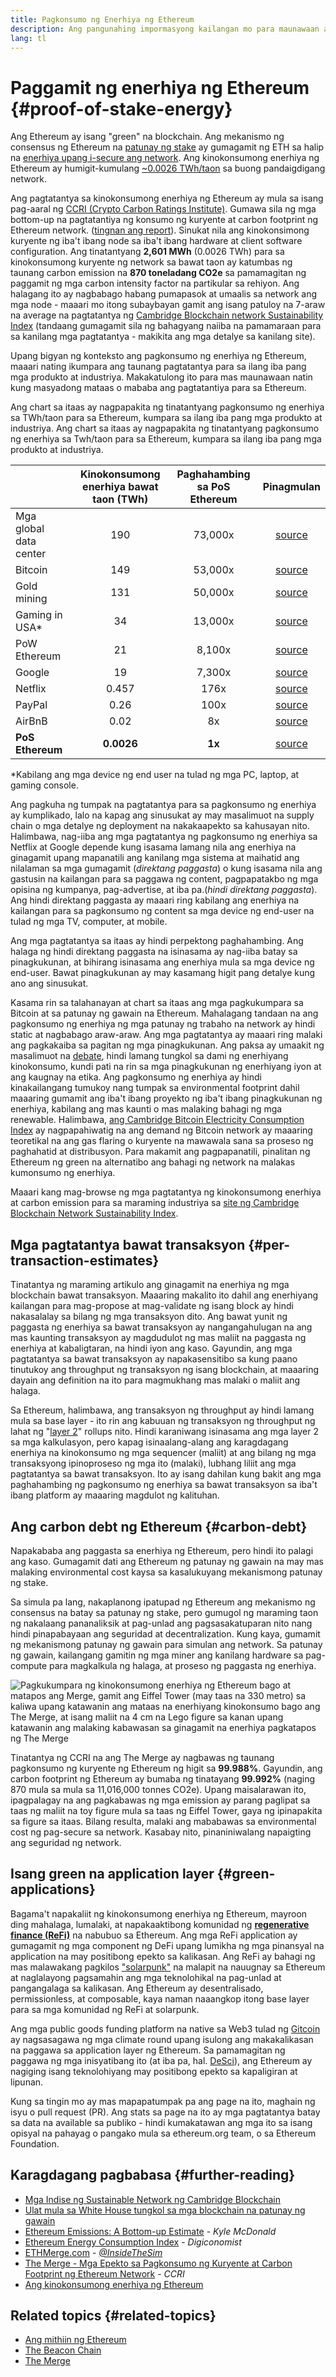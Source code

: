 ```yaml
---
title: Pagkonsumo ng Enerhiya ng Ethereum
description: Ang pangunahing impormasyong kailangan mo para maunawaan ang pagkonsumo ng enerhiya ng Ethereum.
lang: tl
---
```


# Paggamit ng enerhiya ng Ethereum {#proof-of-stake-energy}

Ang Ethereum ay isang "green" na blockchain. Ang mekanismo ng consensus ng Ethereum na [patunay ng stake](/developers/docs/consensus-mechanisms/pos) ay gumagamit ng ETH sa halip na [enerhiya upang i-secure ang network](/developers/docs/consensus-mechanisms/pow). Ang kinokonsumong enerhiya ng Ethereum ay humigit-kumulang [~0.0026 TWh/taon](https://carbon-ratings.com/eth-report-2022) sa buong pandaigdigang network.

Ang pagtatantya sa kinokonsumong enerhiya ng Ethereum ay mula sa isang pag-aaral ng [CCRI (Crypto Carbon Ratings Institute)](https://carbon-ratings.com). Gumawa sila ng mga bottom-up na pagtatantiya ng konsumo ng kuryente at carbon footprint ng Ethereum network. ([tingnan ang report](https://carbon-ratings.com/eth-report-2022)). Sinukat nila ang kinokonsimong kuryente ng iba't ibang node sa iba't ibang hardware at client software configuration. Ang tinatantyang **2,601 MWh** (0.0026 TWh) para sa kinokonsumong kuryente ng network sa bawat taon ay katumbas ng taunang carbon emission na **870 toneladang CO2e** sa pamamagitan ng paggamit ng mga carbon intensity factor na partikular sa rehiyon. Ang halagang ito ay nagbabago habang pumapasok at umaalis sa network ang mga node - maaari mo itong subaybayan gamit ang isang patuloy na 7-araw na average na pagtatantya ng [Cambridge Blockchain network Sustainability Index](https://ccaf.io/cbnsi/ethereum) (tandaang gumagamit sila ng bahagyang naiiba na pamamaraan para sa kanilang mga pagtatantya - makikita ang mga detalye sa kanilang site).

Upang bigyan ng konteksto ang pagkonsumo ng enerhiya ng Ethereum, maaari nating ikumpara ang taunang pagtatantya para sa ilang iba pang mga produkto at industriya. Makakatulong ito para mas maunawaan natin kung masyadong mataas o mababa ang pagtatantiya para sa Ethereum.

<EnergyConsumptionChart />

Ang chart sa itaas ay nagpapakita ng tinatantyang pagkonsumo ng enerhiya sa TWh/taon para sa Ethereum, kumpara sa ilang iba pang mga produkto at industriya. Ang chart sa itaas ay nagpapakita ng tinatantyang pagkonsumo ng enerhiya sa Twh/taon para sa Ethereum, kumpara sa ilang iba pang mga produkto at industriya.

|                        | Kinokonsumong enerhiya bawat taon (TWh) | Paghahambing sa PoS Ethereum |                                                                                    Pinagmulan                                                                                     |
|:---------------------- |:---------------------------------------:|:----------------------------:|:---------------------------------------------------------------------------------------------------------------------------------------------------------------------------------:|
| Mga global data center |                   190                   |           73,000x            |                                    [source](https://www.iea.org/commentaries/data-centres-and-energy-from-global-headlines-to-local-headaches)                                    |
| Bitcoin                |                   149                   |           53,000x            |                                                                 [source](https://ccaf.io/cbnsi/cbeci/comparisons)                                                                 |
| Gold mining            |                   131                   |           50,000x            |                                                                 [source](https://ccaf.io/cbnsi/cbeci/comparisons)                                                                 |
| Gaming in USA\*      |                   34                    |           13,000x            |                 [source](https://www.researchgate.net/publication/336909520_Toward_Greener_Gaming_Estimating_National_Energy_Use_and_Energy_Efficiency_Potential)                 |
| PoW Ethereum           |                   21                    |            8,100x            |                                                                    [source](https://ccaf.io/cbnsi/ethereum/1)                                                                     |
| Google                 |                   19                    |            7,300x            |                                           [source](https://www.gstatic.com/gumdrop/sustainability/google-2022-environmental-report.pdf)                                           |
| Netflix                |                  0.457                  |             176x             | [source](https://assets.ctfassets.net/4cd45et68cgf/7B2bKCqkXDfHLadrjrNWD8/e44583e5b288bdf61e8bf3d7f8562884/2021_US_EN_Netflix_EnvironmentalSocialGovernanceReport-2021_Final.pdf) |
| PayPal                 |                  0.26                   |             100x             |                                  [source](https://s202.q4cdn.com/805890769/files/doc_downloads/global-impact/CDP_Climate_Change_PayPal-(1).pdf)                                   |
| AirBnB                 |                  0.02                   |              8x              |                               [source](https://s26.q4cdn.com/656283129/files/doc_downloads/governance_doc_updated/Airbnb-ESG-Factsheet-(Final).pdf)                               |
| **PoS Ethereum**       |               **0.0026**                |            **1x**            |                                                               [source](https://carbon-ratings.com/eth-report-2022)                                                                |

\*Kabilang ang mga device ng end user na tulad ng mga PC, laptop, at gaming console.

Ang pagkuha ng tumpak na pagtatantya para sa pagkonsumo ng enerhiya ay kumplikado, lalo na kapag ang sinusukat ay may masalimuot na supply chain o mga detalye ng deployment na nakakaapekto sa kahusayan nito. Halimbawa, nag-iiba ang mga pagtatantya ng pagkonsumo ng enerhiya sa Netflix at Google depende kung isasama lamang nila ang enerhiya na ginagamit upang mapanatili ang kanilang mga sistema at maihatid ang nilalaman sa mga gumagamit (_direktang paggasta_) o kung isasama nila ang gastusin na kailangan para sa paggawa ng content, pagpapatakbo ng mga opisina ng kumpanya, pag-advertise, at iba pa.(_hindi direktang paggasta_). Ang hindi direktang paggasta ay maaari ring kabilang ang enerhiya na kailangan para sa pagkonsumo ng content sa mga device ng end-user na tulad ng mga TV, computer, at mobile.

Ang mga pagtatantya sa itaas ay hindi perpektong paghahambing. Ang halaga ng hindi direktang paggasta na isinasama ay nag-iiba batay sa pinagkukunan, at bihirang isinasama ang enerhiya mula sa mga device ng end-user. Bawat pinagkukunan ay may kasamang higit pang detalye kung ano ang sinusukat.

Kasama rin sa talahanayan at chart sa itaas ang mga pagkukumpara sa Bitcoin at sa patunay ng gawain na Ethereum. Mahalagang tandaan na ang pagkonsumo ng enerhiya ng mga patunay ng trabaho na network ay hindi static at nagbabago araw-araw. Ang mga pagtatantya ay maaari ring malaki ang pagkakaiba sa pagitan ng mga pinagkukunan. Ang paksa ay umaakit ng masalimuot na [debate](https://www.coindesk.com/business/2020/05/19/the-last-word-on-bitcoins-energy-consumption/), hindi lamang tungkol sa dami ng enerhiyang kinokonsumo, kundi pati na rin sa mga pinagkukunan ng enerhiyang iyon at ang kaugnay na etika. Ang pagkonsumo ng enerhiya ay hindi kinakailangang tumukoy nang tumpak sa environmental footprint dahil maaaring gumamit ang iba't ibang proyekto ng iba't ibang pinagkukunan ng enerhiya, kabilang ang mas kaunti o mas malaking bahagi ng mga renewable. Halimbawa, [ang Cambridge Bitcoin Electricity Consumption Index](https://ccaf.io/cbnsi/cbeci/comparisons) ay nagpapahiwatig na ang demand ng Bitcoin network ay maaaring teoretikal na ang gas flaring o kuryente na mawawala sana sa proseso ng paghahatid at distribusyon. Para makamit ang pagpapanatili, pinalitan ng Ethereum ng green na alternatibo ang bahagi ng network na malakas kumonsumo ng enerhiya.

Maaari kang mag-browse ng mga pagtatantya ng kinokonsumong enerhiya at carbon emission para sa maraming industriya sa [site ng Cambridge Blockchain Network Sustainability Index](https://ccaf.io/cbnsi/ethereum).

## Mga pagtatantya bawat transaksyon {#per-transaction-estimates}

Tinatantya ng maraming artikulo ang ginagamit na enerhiya ng mga blockchain bawat transaksyon. Maaaring makalito ito dahil ang enerhiyang kailangan para mag-propose at mag-validate ng isang block ay hindi nakasalalay sa bilang ng mga transaksyon dito. Ang bawat yunit ng paggasta ng enerhiya sa bawat transaksyon ay nangangahulugan na ang mas kaunting transaksyon ay magdudulot ng mas maliit na paggasta ng enerhiya at kabaligtaran, na hindi iyon ang kaso. Gayundin, ang mga pagtatantya sa bawat transaksyon ay napakasensitibo sa kung paano tinutukoy ang throughput ng transaksyon ng isang blockchain, at maaaring dayain ang definition na ito para magmukhang mas malaki o maliit ang halaga.

Sa Ethereum, halimbawa, ang transaksyon ng throughput ay hindi lamang mula sa base layer - ito rin ang kabuuan ng transaksyon ng throughput ng lahat ng "[layer 2](/layer-2/)" rollups nito. Hindi karaniwang isinasama ang mga layer 2 sa mga kalkulasyon, pero kapag isinaalang-alang ang karagdagang enerhiya na kinokonsumo ng mga sequencer (maliit) at ang bilang ng mga transaksyong ipinoproseso ng mga ito (malaki), lubhang liliit ang mga pagtatantya sa bawat transaksyon. Ito ay isang dahilan kung bakit ang mga paghahambing ng pagkonsumo ng enerhiya sa bawat transaksyon sa iba't ibang platform ay maaaring magdulot ng kalituhan.

## Ang carbon debt ng Ethereum {#carbon-debt}

Napakababa ang paggasta sa enerhiya ng Ethereum, pero hindi ito palagi ang kaso. Gumagamit dati ang Ethereum ng patunay ng gawain na may mas malaking environmental cost kaysa sa kasalukuyang mekanismong patunay ng stake.

Sa simula pa lang, nakaplanong ipatupad ng Ethereum ang mekanismo ng consensus na batay sa patunay ng stake, pero gumugol ng maraming taon ng nakalaang pananaliksik at pag-unlad ang pagsasakatuparan nito nang hindi pinapabayaan ang seguridad at decentralization. Kung kaya, gumamit ng mekanismong patunay ng gawain para simulan ang network. Sa patunay ng gawain, kailangang gamitin ng mga miner ang kanilang hardware sa pag-compute para magkalkula ng halaga, at proseso ng paggasta ng enerhiya.

![Pagkukumpara ng kinokonsumong enerhiya ng Ethereum bago at matapos ang Merge, gamit ang Eiffel Tower (may taas na 330 metro) sa kaliwa upang katawanin ang mataas na enerhiyang kinokonsumo bago ang The Merge, at isang maliit na 4 cm na Lego figure sa kanan upang katawanin ang malaking kabawasan sa ginagamit na enerhiya pagkatapos ng The Merge](energy_consumption_pre_post_merge.png)

Tinatantya ng CCRI na ang The Merge ay nagbawas ng taunang pagkonsumo ng kuryente ng Ethereum ng higit sa **99.988%**. Gayundin, ang carbon footprint ng Ethereum ay bumaba ng tinatayang **99.992%** (naging 870 mula sa mula sa 11,016,000 tonnes CO2e). Upang maisalarawan ito, ipagpalagay na ang pagkabawas ng mga emission ay parang paglipat sa taas ng maliit na toy figure mula sa taas ng Eiffel Tower, gaya ng ipinapakita sa figure sa itaas. Bilang resulta, malaki ang mababawas sa environmental cost ng pag-secure sa network. Kasabay nito, pinaniniwalang napaigting ang seguridad ng network.

## Isang green na application layer {#green-applications}

Bagama't napakaliit ng kinokonsumong enerhiya ng Ethereum, mayroon ding mahalaga, lumalaki, at napakaaktibong komunidad ng [**regenerative finance (ReFi)**](/refi/) na nabubuo sa Ethereum. Ang mga ReFi application ay gumagamit ng mga component ng DeFi upang lumikha ng mga pinansyal na application na may positibong epekto sa kalikasan. Ang ReFi ay bahagi ng mas malawakang pagkilos ["solarpunk"](https://en.wikipedia.org/wiki/Solarpunk) na malapit na nauugnay sa Ethereum at naglalayong pagsamahin ang mga teknolohikal na pag-unlad at pangangalaga sa kalikasan. Ang Ethereum ay desentralisado, permissionless, at composable, kaya naman naaangkop itong base layer para sa mga komunidad ng ReFi at solarpunk.

Ang mga public goods funding platform na native sa Web3 tulad ng [Gitcoin](https://gitcoin.co) ay nagsasagawa ng mga climate round upang isulong ang makakalikasan na paggawa sa application layer ng Ethereum. Sa pamamagitan ng paggawa ng mga inisyatibang ito (at iba pa, hal. [DeSci](/desci/)), ang Ethereum ay nagiging isang teknolohiyang may positibong epekto sa kapaligiran at lipunan.

<Alert variant="update">
<AlertEmoji text=":evergreen_tree:" />
<AlertContent>
<AlertDescription>
  Kung sa tingin mo ay mas mapapatumpak pa ang page na ito, maghain ng isyu o pull request (PR). Ang stats sa page na ito ay mga pagtatantya batay sa data na available sa publiko - hindi kumakatawan ang mga ito sa isang opisyal na pahayag o pangako mula sa ethereum.org team, o sa Ethereum Foundation.
</AlertDescription>
</AlertContent>
</Alert>

## Karagdagang pagbabasa {#further-reading}

- [Mga Indise ng Sustainable Network ng Cambridge Blockchain](https://ccaf.io/cbnsi/ethereum)
- [Ulat mula sa White House tungkol sa mga blockchain na patunay ng gawain](https://www.whitehouse.gov/wp-content/uploads/2022/09/09-2022-Crypto-Assets-and-Climate-Report.pdf)
- [Ethereum Emissions: A Bottom-up Estimate](https://kylemcdonald.github.io/ethereum-emissions/) - _Kyle McDonald_
- [Ethereum Energy Consumption Index](https://digiconomist.net/ethereum-energy-consumption/) - _Digiconomist_
- [ETHMerge.com](https://ethmerge.com/) - _[@InsideTheSim](https://twitter.com/InsideTheSim)_
- [The Merge - Mga Epekto sa Pagkonsumo ng Kuryente at Carbon Footprint ng Ethereum Network](https://carbon-ratings.com/eth-report-2022) - _CCRI_
- [Ang kinokonsumong enerhiya ng Ethereum](https://mirror.xyz/jmcook.eth/ODpCLtO4Kq7SCVFbU4He8o8kXs418ZZDTj0lpYlZkR8)

## Related topics {#related-topics}

- [Ang mithiin ng Ethereum](/roadmap/vision/)
- [The Beacon Chain](/roadmap/beacon-chain)
- [The Merge](/roadmap/merge/)
